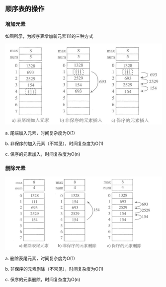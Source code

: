 ## 顺序表的操作
### 增加元素
如图所示，为顺序表增加新元素111的三种方式

![alt文本](img/顺序表增加元素.png "顺序表增加元素")

a. 尾端加入元素，时间复杂度为O(1)

b. 非保序的加入元素（不常见），时间复杂度为O(1)

c. 保序的元素加入，时间复杂度为O(n)

### 删除元素

![alt文本](img/顺序表删除元素.png "顺序表删除元素")

a. 删除表尾元素，时间复杂度为O(1)

b. 非保序的元素删除（不常见），时间复杂度为O(1)

c. 保序的元素删除，时间复杂度为O(n)
